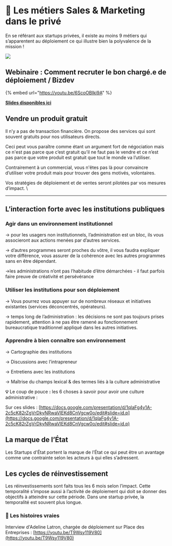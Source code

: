 # 🏢 Les métiers Sales & Marketing dans le privé

En se référant aux startups privées, il existe au moins 9 métiers qui s’apparentent au déploiement ce qui illustre bien la polyvalence de la mission !

![](https://lh4.googleusercontent.com/kZ2IifEps-y0I1BentHbMAVBJ84k9N0hQm-JBqkQ2ak6jhYRsfIKAmOwBj-0Poo23HX6XmoKeQ4Gwe3ZupzlpUsJ8aLIEenhaN2VEg0xFrnOSCRaBU-ZzewfKZPxLugt5pVjKa51)

## Webinaire : Comment recruter le bon chargé.e de déploiement / Bizdev

{% embed url="https://youtu.be/6ScoOBIki9A" %}

[**Slides disponibles ici** ](https://docs.google.com/presentation/d/1C7plE4uDKzLWeIdoF82zvFtaua0uAnB1xtQmstwnAc8/edit?usp=sharing)

## **Vendre un produit gratuit**

Il n’y a pas de transaction financière. On propose des services qui sont souvent gratuits pour nos utilisateurs directs.

Ceci peut vous paraître comme étant un argument fort de négociation mais ce n'est pas parce que c’est gratuit qu’il ne faut pas le vendre et ce n’est pas parce que votre produit est gratuit que tout le monde va l’utiliser.

Contrairement à un commercial, vous n'êtes pas là pour convaincre d’utiliser votre produit mais pour trouver des gens motivés, volontaires.

Vos stratégies de déploiement et de ventes seront pilotées par vos mesures d’impact. \\

***

## **L’interaction forte avec les institutions publiques**

### **Agir dans un environnement institutionnel**

→ pour les usagers non institutionnels, l’administration est un bloc, ils vous associeront aux actions menées par d’autres services.

→ d’autres programmes seront proches du vôtre, il vous faudra expliquer votre différence, vous assurer de la cohérence avec les autres programmes sans en être dépendant.

→les administrations n’ont pas l’habitude d’être démarchées - il faut parfois faire preuve de créativité et persévérance

### **Utiliser les institutions pour son déploiement**

→ Vous pourrez vous appuyer sur de nombreux réseaux et initiatives existantes (services déconcentrés, opérateurs).

→ temps long de l’administration : les décisions ne sont pas toujours prises rapidement, attention à ne pas être ramené au fonctionnement bureaucratique traditionnel appliqué dans les autres initiatives.

### **Apprendre à bien connaître son environnement**

→ Cartographie des institutions

→ Discussions avec l’intrapreneur

→ Entretiens avec les institutions

→ Maîtrise du champs lexical & des termes liés à la culture administrative

**💡** Le coup de pouce **:** les 6 choses à savoir pour avoir une culture administrative :

Sur ces slides : [https://docs.google.com/presentation/d/1qlaFg4y1A-2c5cK82rZgVrDkyNRwaVIEKd8CnVgcw0o/edit#slide=id.p](https://docs.google.com/presentation/d/1qlaFg4y1A-2c5cK82rZgVrDkyNRwaVIEKd8CnVgcw0o/edit#slide=id.p)

## **La marque de l’État**

Les Startups d'État portent la marque de l’État ce qui peut être un avantage comme une contrainte selon les acteurs à qui elles s’adressent.

## **Les cycles de réinvestissement**

Les réinvestissements sont faits tous les 6 mois selon l’impact. Cette temporalité s’impose aussi à l’activité de déploiement qui doit se donner des objectifs à atteindre sur cette période. Dans une startup privée, la temporalité est souvent plus longue.

### **📖 Les histoires vraies**

Interview d'Adeline Latron, chargée de déploiement sur Place des Entreprises : [https://youtu.be/T9Wsy119V80](https://youtu.be/T9Wsy119V80)
